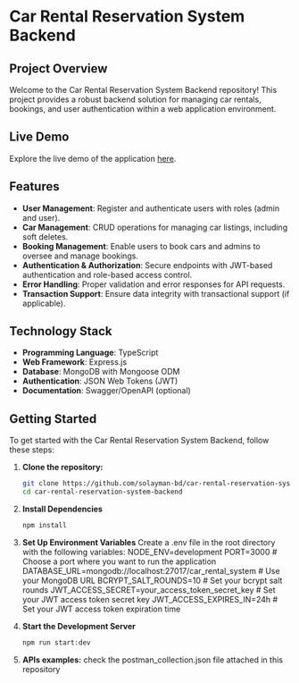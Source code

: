 # Car Rental Reservation System Backend

## Project Overview

Welcome to the Car Rental Reservation System Backend repository! This project provides a robust backend solution for managing car rentals, bookings, and user authentication within a web application environment.

## Live Demo

Explore the live demo of the application [here](https://car-rental-reservation-system-backend-3.onrender.com).

## Features

- **User Management**: Register and authenticate users with roles (admin and user).
- **Car Management**: CRUD operations for managing car listings, including soft deletes.
- **Booking Management**: Enable users to book cars and admins to oversee and manage bookings.
- **Authentication & Authorization**: Secure endpoints with JWT-based authentication and role-based access control.
- **Error Handling**: Proper validation and error responses for API requests.
- **Transaction Support**: Ensure data integrity with transactional support (if applicable).

## Technology Stack

- **Programming Language**: TypeScript
- **Web Framework**: Express.js
- **Database**: MongoDB with Mongoose ODM
- **Authentication**: JSON Web Tokens (JWT)
- **Documentation**: Swagger/OpenAPI (optional)

## Getting Started

To get started with the Car Rental Reservation System Backend, follow these steps:

1. **Clone the repository:**

   ```bash
   git clone https://github.com/solayman-bd/car-rental-reservation-system-backend.git
   cd car-rental-reservation-system-backend
   ```

2. **Install Dependencies**
   ```bash
   npm install
   ```
3. **Set Up Environment Variables**
   Create a .env file in the root directory with the following variables:
   NODE_ENV=development
   PORT=3000 # Choose a port where you want to run the application
   DATABASE_URL=mongodb://localhost:27017/car_rental_system # Use your MongoDB URL
   BCRYPT_SALT_ROUNDS=10 # Set your bcrypt salt rounds
   JWT_ACCESS_SECRET=your_access_token_secret_key # Set your JWT access token secret key
   JWT_ACCESS_EXPIRES_IN=24h # Set your JWT access token expiration time
4. **Start the Development Server**

   ```bash
   npm run start:dev

   ```

5. **APIs examples:**
   check the postman_collection.json file attached in this repository
